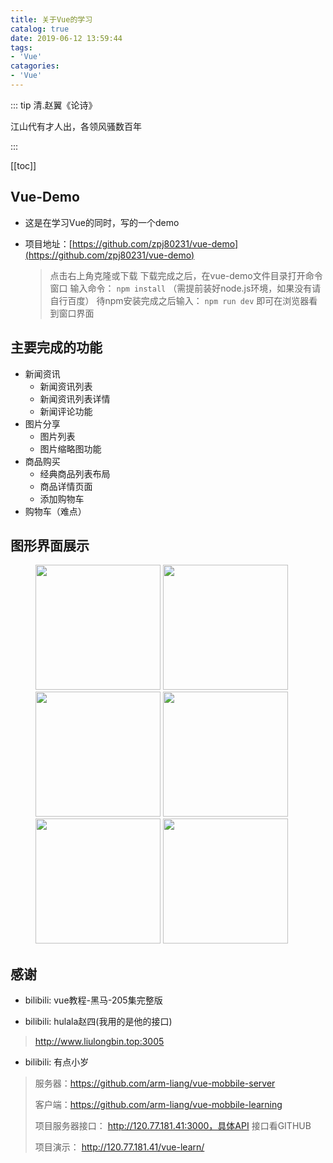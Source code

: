 ```yaml
---
title: 关于Vue的学习
catalog: true
date: 2019-06-12 13:59:44
tags: 
- 'Vue'
catagories:
- 'Vue'
---
```


::: tip 清.赵翼《论诗》

江山代有才人出，各领风骚数百年

 :::

[[toc]]

## Vue-Demo

- 这是在学习Vue的同时，写的一个demo
- 项目地址：[https://github.com/zpj80231/vue-demo](https://github.com/zpj80231/vue-demo)

  > 点击右上角克隆或下载
  > 下载完成之后，在vue-demo文件目录打开命令窗口
  > 输入命令： `npm install` （需提前装好node.js环境，如果没有请自行百度）
  > 待npm安装完成之后输入： `npm run dev` 即可在浏览器看到窗口界面

## 主要完成的功能
- 新闻资讯
     - 新闻资讯列表
     - 新闻资讯列表详情
     - 新闻评论功能
- 图片分享
     - 图片列表
     - 图片缩略图功能
- 商品购买
     - 经典商品列表布局
     - 商品详情页面
     - 添加购物车
- 购物车（难点）

## 图形界面展示
<figure class="third">
    <img src="/znote/img/vuedemo/1.png" width='200px'>
    <img src="/znote/img/vuedemo/2.png" width='200px'>
    <img src="/znote/img/vuedemo/3.png" width='200px'>
    <img src="/znote/img/vuedemo/4.png" width='200px'>
    <img src="/znote/img/vuedemo/5.png" width='200px'>
    <img src="/znote/img/vuedemo/6.png" width='200px'>
</figure>


## 感谢

- bilibili: vue教程-黑马-205集完整版

- bilibili: hulala赵四(我用的是他的接口)
  
> http://www.liulongbin.top:3005

- bilibili: 有点小岁
> 服务器：https://github.com/arm-liang/vue-mobbile-server
> 
> 客户端：https://github.com/arm-liang/vue-mobbile-learning
> 
> 项目服务器接口： http://120.77.181.41:3000，具体API 接口看GITHUB
> 
> 项目演示： http://120.77.181.41/vue-learn/

